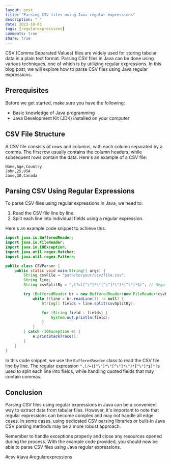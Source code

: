 ```yaml
---
layout: post
title: "Parsing CSV files using Java regular expressions"
description: " "
date: 2023-10-01
tags: [regularexpressions]
comments: true
share: true
---
```


CSV (Comma Separated Values) files are widely used for storing tabular data in a plain text format. Parsing CSV files in Java can be done using various techniques, one of which is by utilizing regular expressions. In this blog post, we will explore how to parse CSV files using Java regular expressions.

## Prerequisites

Before we get started, make sure you have the following:

- Basic knowledge of Java programming
- Java Development Kit (JDK) installed on your computer

## CSV File Structure

A CSV file consists of rows and columns, with each column separated by a comma. The first row usually contains the column headers, while subsequent rows contain the data. Here's an example of a CSV file:

```csv
Name,Age,Country
John,25,USA
Jane,30,Canada
```

## Parsing CSV Using Regular Expressions

To parse CSV files using regular expressions in Java, we need to:

1. Read the CSV file line by line.
2. Split each line into individual fields using a regular expression.

Here's an example code snippet to achieve this:

```java
import java.io.BufferedReader;
import java.io.FileReader;
import java.io.IOException;
import java.util.regex.Matcher;
import java.util.regex.Pattern;

public class CSVParser {
    public static void main(String[] args) {
        String csvFile = "path/to/your/csv/file.csv";
        String line;
        String csvSplitBy = ",(?=([^\"]*\"[^\"]*\")*[^\"]*$)"; // Regular expression to split CSV fields

        try (BufferedReader br = new BufferedReader(new FileReader(csvFile))) {
            while ((line = br.readLine()) != null) {
                String[] fields = line.split(csvSplitBy);

                for (String field : fields) {
                    System.out.println(field);
                }
            }
        } catch (IOException e) {
            e.printStackTrace();
        }
    }
}
```

In this code snippet, we use the `BufferedReader` class to read the CSV file line by line. The regular expression `",(?=([^\"]*\"[^\"]*\")*[^\"]*$)"` is used to split each line into fields, while handling quoted fields that may contain commas.

## Conclusion

Parsing CSV files using regular expressions in Java can be a convenient way to extract data from tabular files. However, it's important to note that regular expressions can become complex and may not handle all edge cases. In some cases, using dedicated CSV parsing libraries or built-in Java CSV parsing methods may be a more robust approach.

Remember to handle exceptions properly and close any resources opened during the process. With the example code provided, you should now be able to parse CSV files using Java regular expressions.

#csv #java #regularexpressions